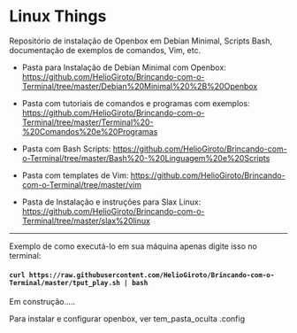 # Linux Things

Repositório de instalação de Openbox em Debian Minimal, Scripts Bash, documentação de exemplos de comandos, Vim, etc.

- Pasta para Instalação de Debian Minimal com Openbox:
https://github.com/HelioGiroto/Brincando-com-o-Terminal/tree/master/Debian%20Minimal%20%2B%20Openbox

- Pasta com tutoriais de comandos e programas com exemplos:
https://github.com/HelioGiroto/Brincando-com-o-Terminal/tree/master/Terminal%20-%20Comandos%20e%20Programas

- Pasta com Bash Scripts:
https://github.com/HelioGiroto/Brincando-com-o-Terminal/tree/master/Bash%20-%20Linguagem%20e%20Scripts

- Pasta com templates de Vim:
https://github.com/HelioGiroto/Brincando-com-o-Terminal/tree/master/vim

- Pasta de Instalação e instruções para Slax Linux:
https://github.com/HelioGiroto/Brincando-com-o-Terminal/tree/master/slax%20linux

---

Exemplo de como executá-lo em sua máquina apenas digite isso no terminal:
#### `curl https://raw.githubusercontent.com/HelioGiroto/Brincando-com-o-Terminal/master/tput_play.sh | bash`

Em construção.....

Para instalar e configurar openbox, ver tem_pasta_oculta .config

